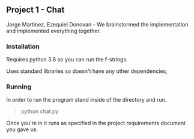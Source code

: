 ## Project 1 - Chat

Jorge Martinez, Ezequiel Donovan - We brainstormed the implementation and implemented 
everything together.

### Installation

Requires python 3.6 so you can run the f-strings.

Uses standard libraries so doesn't have any other dependencies,

### Running

In order to run the program stand inside of the directory and run.

> python chat.py <port number>
>

Once you're in it runs as specified in the project requirements document you gave us.